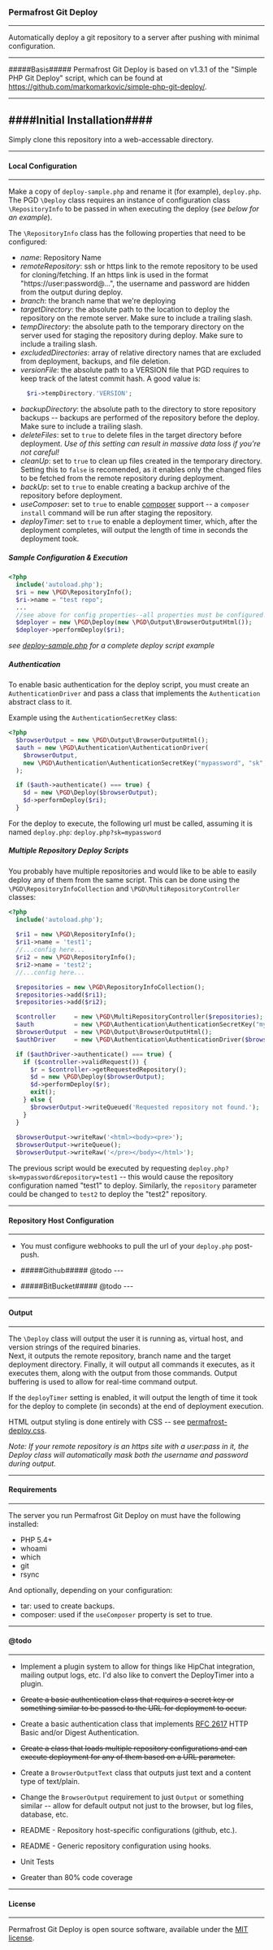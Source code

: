 ### Permafrost Git Deploy ###
---
Automatically deploy a git repository to a server after pushing with minimal configuration.

---
#####Basis#####
Permafrost Git Deploy is based on v1.3.1 of the "Simple PHP Git Deploy" script, which can be found at https://github.com/markomarkovic/simple-php-git-deploy/.

---

####Initial Installation####
---
Simply clone this repository into a web-accessable directory.

---
#### Local Configuration ####
---
Make a copy of `deploy-sample.php` and rename it (for example), `deploy.php`.
The PGD `\Deploy` class requires an instance of configuration class `\RepositoryInfo` to be passed in when executing the deploy (_see below for an example_).

The `\RepositoryInfo` class has the following properties that need to be configured:

  - _name_: Repository Name
  - _remoteRepository_: ssh or https link to the remote repository to be used for cloning/fetching.  If an https link is used in the format "https://user:password@...", the username and password are hidden from the output during deploy.
  - _branch_: the branch name that we're deploying
  - _targetDirectory_: the absolute path to the location to deploy the repository on the remote server.  Make sure to include a trailing slash.
  - _tempDirectory_: the absolute path to the temporary directory on the server used for staging the repository during deploy. Make sure to include a trailing slash.
  - _excludedDirectories_: array of relative directory names that are excluded from deployment, backups, and file deletion.
  - _versionFile_: the absolute path to a VERSION file that PGD requires to keep track of the latest commit hash.  A good value is: 
```php
     $ri->tempDirectory.'VERSION';
```
  - _backupDirectory_: the absolute path to the directory to store repository backups -- backups are performed of the repository before the deploy. Make sure to include a trailing slash.
  - _deleteFiles_: set to `true` to delete files in the target directory before deployment.  _Use of this setting can result in massive data loss if you're not careful!_
  - _cleanUp_: set to `true` to clean up files created in the temporary directory.  Setting this to `false` is recomended, as it enables only the changed files to be fetched from the remote repository during deployment.
  - _backUp_: set to `true` to enable creating a backup archive of the repository before deployment.
  - _useComposer_: set to `true` to enable [composer](http://getcomposer.org) support -- a `composer install` command will be run after staging the repository.
  - _deployTimer_: set to `true` to enable a deployment timer, which, after the deployment completes, will output the length of time in seconds the deployment took.

##### Sample Configuration & Execution #####
```php
<?php
  include('autoload.php');
  $ri = new \PGD\RepositoryInfo();
  $ri->name = "test repo";
  ...
  //see above for config properties--all properties must be configured!
  $deployer = new \PGD\Deploy(new \PGD\Output\BrowserOutputHtml());
  $deployer->performDeploy($ri);
```
_see [deploy-sample.php](deploy-sample.php) for a complete deploy script example_

##### Authentication #####
To enable basic authentication for the deploy script, you must create an `AuthenticationDriver` and pass a class that implements the `Authentication` abstract class to it.

Example using the `AuthenticationSecretKey` class:
```php
<?php
  $browserOutput = new \PGD\Output\BrowserOutputHtml();
  $auth = new \PGD\Authentication\AuthenticationDriver(
    $browserOutput, 
    new \PGD\Authentication\AuthenticationSecretKey("mypassword", "sk", 'get')
  );

  if ($auth->authenticate() === true) {
    $d = new \PGD\Deploy($browserOutput);
    $d->performDeploy($ri);    
  }
```
For the deploy to execute, the following url must be called, assuming it is named `deploy.php`: 
`deploy.php?sk=mypassword`

##### Multiple Repository Deploy Scripts #####
You probably have multiple repositories and would like to be able to easily deploy any of them from the same script.
This can be done using the `\PGD\RepositoryInfoCollection` and `\PGD\MultiRepositoryController` classes:
```php
<?php
  include('autoload.php');
  
  $ri1 = new \PGD\RepositoryInfo();
  $ri1->name = 'test1';
  //...config here...
  $ri2 = new \PGD\RepositoryInfo();
  $ri2->name = 'test2';
  //...config here...

  $repositories = new \PGD\RepositoryInfoCollection();
  $repositories->add($ri1);
  $repositories->add($ri2);

  $controller     = new \PGD\MultiRepositoryController($repositories);
  $auth           = new \PGD\Authentication\AuthenticationSecretKey("mypassword", "sk", 'get');
  $browserOutput  = new \PGD\Output\BrowserOutputHtml();
  $authDriver     = new \PGD\Authentication\AuthenticationDriver($browserOutput, $auth);

  if ($authDriver->authenticate() === true) {
    if ($controller->validRequest()) {
      $r = $controller->getRequestedRepository();
      $d = new \PGD\Deploy($browserOutput);
      $d->performDeploy($r);
      exit();
    } else {
      $browserOutput->writeQueued('Requested repository not found.');
    }
  }
  
  $browserOutput->writeRaw('<html><body><pre>');
  $browserOutput->writeQueue();
  $browserOutput->writeRaw('</pre></body></html>');
```

The previous script would be executed by requesting `deploy.php?sk=mypassword&repository=test1` -- this would cause the repository configuration named "test1" to deploy.  Similarly, the `repository` parameter could be changed to `test2` to deploy the "test2" repository.

---
#### Repository Host Configuration ####
---
- You must configure webhooks to pull the url of your `deploy.php` post-push.

- #####Github#####
  @todo ---

- #####BitBucket#####
  @todo ---

---
#### Output ####
---
The `\Deploy` class will output the user it is running as, virtual host, and version strings of the required binaries.  
Next, it outputs the remote repository, branch name and the target deployment directory.
Finally, it will output all commands it executes, as it executes them, along with the output from those commands. Output buffering is used to allow for real-time command output.

If the `deployTimer` setting is enabled, it will output the length of time it took for the deploy to complete (in seconds) at the end of deployment execution.

HTML output styling is done entirely with CSS -- see [permafrost-deploy.css](permafrost-deploy.css).

_Note: If your remote repository is an https site with a user:pass in it, the Deploy class will automatically mask both the username and password during output._

---
#### Requirements ####
---
The server you run Permafrost Git Deploy on must have the following installed:

  - PHP 5.4+
  - whoami
  - which
  - git
  - rsync

And optionally, depending on your configuration:

  - tar: used to create backups.
  - composer: used if the `useComposer` property is set to true.

---
#### @todo ####
---

  - Implement a plugin system to allow for things like HipChat integration, mailing output logs, etc. I'd also like to convert the DeployTimer into a plugin.

  - ~~Create a basic authentication class that requires a secret key or something similar to be passed to the URL for deployment to occur.~~

  - Create a basic authentication class that implements [RFC 2617](http://www.ietf.org/rfc/rfc2617.txt) HTTP Basic and/or Digest Authentication. 

  - ~~Create a class that loads multiple repository configurations and can execute deployment for any of them based on a URL parameter.~~

  - Create a `BrowserOutputText` class that outputs just text and a content type of text/plain.

  - Change the `BrowserOutput` requirement to just `Output` or something similar -- allow for default output not just to the browser, but log files, database, etc.

  - README - Repository host-specific configurations (github, etc.).

  - README - Generic repository configuration using hooks.

  - Unit Tests

  - Greater than 80% code coverage

---
#### License ####
---
Permafrost Git Deploy is open source software, available under the [MIT license](LICENSE).